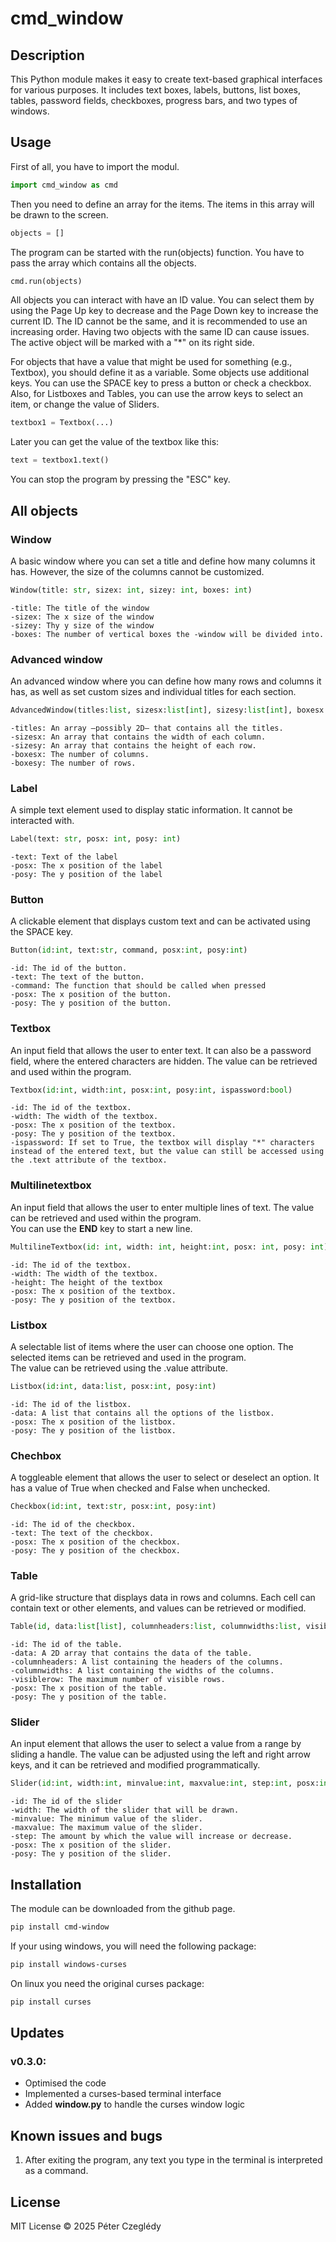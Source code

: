 # cmd_window
## Description

This Python module makes it easy to create text-based graphical interfaces for various purposes. It includes text boxes, labels, buttons, list boxes, tables, password fields, checkboxes, progress bars, and two types of windows.

## Usage
First of all, you have to import the modul.  
```python 
import cmd_window as cmd
```
Then you need to define an array for the items. The items in this array will be drawn to the screen.

```python 
objects = []
```

The program can be started with the run(objects) function. You have to pass the array which contains all the objects.

```python
cmd.run(objects)
```

All objects you can interact with have an ID value. You can select them by using the Page Up key to decrease and the Page Down key to increase the current ID. The ID cannot be the same, and it is recommended to use an increasing order. Having two objects with the same ID can cause issues. The active object will be marked with a "*" on its right side.

For objects that have a value that might be used for something (e.g., Textbox), you should define it as a variable.
Some objects use additional keys. You can use the SPACE key to press a button or check a checkbox.
Also, for Listboxes and Tables, you can use the arrow keys to select an item, or change the value of Sliders.

```python 
textbox1 = Textbox(...)
```

Later you can get the value of the textbox like this:
```python 
text = textbox1.text()
```
You can stop the program by pressing the "ESC" key.
## All objects

### Window
A basic window where you can set a title and define how many columns it has. However, the size of the columns cannot be customized.
```python
Window(title: str, sizex: int, sizey: int, boxes: int)
```

```
-title: The title of the window
-sizex: The x size of the window
-sizey: Thy y size of the window
-boxes: The number of vertical boxes the -window will be divided into.
```

### Advanced window
An advanced window where you can define how many rows and columns it has, as well as set custom sizes and individual titles for each section.

```python
AdvancedWindow(titles:list, sizesx:list[int], sizesy:list[int], boxesx:int, boxesy:int)
```

```
-titles: An array —possibly 2D— that contains all the titles.
-sizesx: An array that contains the width of each column.
-sizesy: An array that contains the height of each row.
-boxesx: The number of columns.
-boxesy: The number of rows.
```

### Label
A simple text element used to display static information. It cannot be interacted with.

```python
Label(text: str, posx: int, posy: int)  
```
```
-text: Text of the label  
-posx: The x position of the label  
-posy: The y position of the label  
```
### Button
A clickable element that displays custom text and can be activated using the SPACE key.

```python
Button(id:int, text:str, command, posx:int, posy:int)
```

```
-id: The id of the button.
-text: The text of the button.
-command: The function that should be called when pressed
-posx: The x position of the button.
-posy: The y position of the button.
```
### Textbox
An input field that allows the user to enter text. It can also be a password field, where the entered characters are hidden. The value can be retrieved and used within the program.
```python
Textbox(id:int, width:int, posx:int, posy:int, ispassword:bool)
```

```
-id: The id of the textbox.
-width: The width of the textbox.
-posx: The x position of the textbox.
-posy: The y position of the textbox.
-ispassword: If set to True, the textbox will display "*" characters instead of the entered text, but the value can still be accessed using the .text attribute of the textbox.
```

### Multilinetextbox
An input field that allows the user to enter multiple lines of text. The value can be retrieved and used within the program.   
You can use the **END** key to start a new line.
```python
MultilineTextbox(id: int, width: int, height:int, posx: int, posy: int)
```

```
-id: The id of the textbox.
-width: The width of the textbox.
-height: The height of the textbox
-posx: The x position of the textbox.
-posy: The y position of the textbox.
```
### Listbox
A selectable list of items where the user can choose one option. The selected items can be retrieved and used in the program.  
The value can be retrieved using the .value attribute.

```python
Listbox(id:int, data:list, posx:int, posy:int)
```

```
-id: The id of the listbox.
-data: A list that contains all the options of the listbox.
-posx: The x position of the listbox.
-posy: The y position of the listbox.
```
### Chechbox
A toggleable element that allows the user to select or deselect an option. It has a value of True when checked and False when unchecked.

```python
Checkbox(id:int, text:str, posx:int, posy:int)
```

```
-id: The id of the checkbox.
-text: The text of the checkbox.
-posx: The x position of the checkbox.
-posy: The y position of the checkbox.
```
### Table 
A grid-like structure that displays data in rows and columns. Each cell can contain text or other elements, and values can be retrieved or modified. 
```python
Table(id, data:list[list], columnheaders:list, columnwidths:list, visiblerows:int, posx:int, posy:int)
```

```
-id: The id of the table.
-data: A 2D array that contains the data of the table.
-columnheaders: A list containing the headers of the columns.
-columnwidths: A list containing the widths of the columns.
-visiblerow: The maximum number of visible rows.
-posx: The x position of the table.
-posy: The y position of the table.
```
### Slider
An input element that allows the user to select a value from a range by sliding a handle. The value can be adjusted using the left and right arrow keys, and it can be retrieved and modified programmatically.

```python
Slider(id:int, width:int, minvalue:int, maxvalue:int, step:int, posx:int, posy:int)
```

```
-id: The id of the slider
-width: The width of the slider that will be drawn.
-minvalue: The minimum value of the slider.
-maxvalue: The maximum value of the slider.
-step: The amount by which the value will increase or decrease.
-posx: The x position of the slider.
-posy: The y position of the slider.
```
## Installation

The module can be downloaded from the github page.
```sh
pip install cmd-window
```
If your using windows, you will need the following package:
```bash
pip install windows-curses
```
On linux you need the original curses package:
```bash
pip install curses
```

## Updates
### v0.3.0:
- Optimised the code
- Implemented a curses-based terminal interface
- Added **window.py** to handle the curses window logic


## Known issues and bugs
1. After exiting the program, any text you type in the terminal is interpreted as a command.

## License
MIT License © 2025 Péter Czeglédy